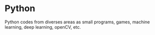 # Python
Python codes from diverses areas as small programs, games, machine learning, deep learning, openCV, etc.
